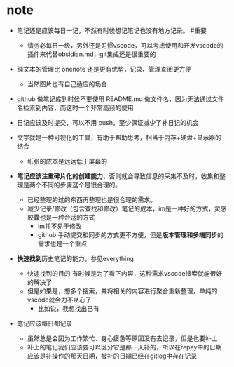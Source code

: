 # note

- 笔记还是应该每日一记，不然有时候想记笔记也没有地方记录。 #重要
  - 请务必每日一级，另外还是习惯vscode，可以考虑使用和开发vscode的插件来代替obsidian.md，git集成还是很重要的
- 纯文本的管理比 onenote 还是更有优势，记录、管理查阅更方便

  - 当然图片也有自己适应的场合

- github 做笔记库到时候不要使用 README.md 做文件名，因为无法通过文件名检索到内容，而这时一个非常高频的使用
- 日记应该及时提交，可以不用 push，至少保证减少了补日记的机会


- 文字就是一种可视化的工具，有助于帮助思考，相当于内存+硬盘+显示器的结合
  - 纸张的成本是远远低于屏幕的


- **笔记应该注重碎片化的创建能力**，否则就会导致信息的采集不及时，收集和整理是两个不同的步骤这个是很合理的。
  - 已经整理的过的东西再整理也是很合理的需求。
  - 减少记录/修改（包含查找和修改）笔记的成本，im是一种好的方式，灵感胶囊也是一种合适的方式
    - im并不易于修改
    - github 手动提交和同步的方式更不方便，但是**版本管理和多端同步**的需求也是一个重点

- **快速找到**历史笔记的能力，参见everything
  - 快速找到的目的 有时候是为了看下内容，这种需求vscode搜索就能很好的解决了
  - 但是如果是，想多个搜索，并将相关的内容进行聚合重新整理，单纯的vscode就会力不从心了
    - 比如说，我想找出已有

- 笔记应该每日都记录
  - 虽然总是会因为工作繁忙、身心疲惫等原因没有去记录，但是也要补上
  - 补上的笔记我们应该要可以区分它是那一天补的，所以在repay中的日期应该是补操作的那天日期，被补的日期已经在gitlog中存在记录
